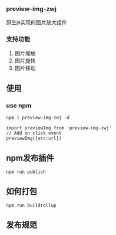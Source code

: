 <!--
 * @Author: your name
 * @Date: 2021-10-15 16:41:40
 * @LastEditTime: 2021-10-29 20:24:23
 * @LastEditors: Please set LastEditors
 * @Description: In User Settings Edit
 * @FilePath: \dsports-emloyee-webg:\BaiduNetdiskDownload\资料\资料\demo\preview-img\readme.md
-->
### preview-img-zwj

原生js实现的图片放大组件

### 支持功能

1. 图片缩放
2. 图片旋转
3. 图片移动

## 使用

### use npm

```
npm i preview-img-zwj -d

```

```
import previewImg from 'preview-img-zwj'
// Add on click event
previewImg({src:url})

```


## npm发布插件
    npm run publish
## 如何打包
    npm run buildrollup
## 发布规范


